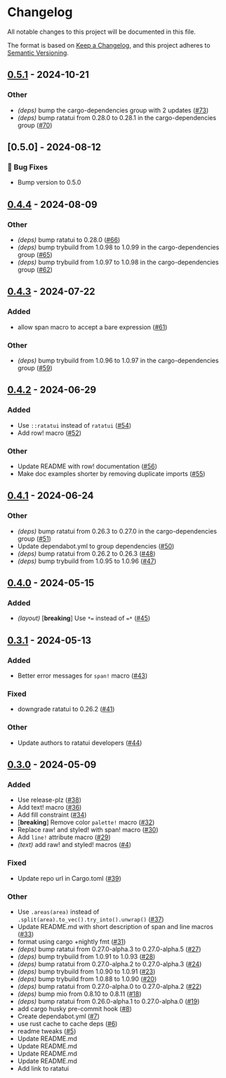 # Changelog

All notable changes to this project will be documented in this file.

The format is based on [Keep a Changelog](https://keepachangelog.com/en/1.0.0/),
and this project adheres to [Semantic Versioning](https://semver.org/spec/v2.0.0.html).

## [0.5.1](https://github.com/ratatui/ratatui-macros/compare/v0.5.0...v0.5.1) - 2024-10-21

### Other

- *(deps)* bump the cargo-dependencies group with 2 updates ([#73](https://github.com/ratatui/ratatui-macros/pull/73))
- *(deps)* bump ratatui from 0.28.0 to 0.28.1 in the cargo-dependencies group ([#70](https://github.com/ratatui/ratatui-macros/pull/70))

## [0.5.0] - 2024-08-12

### 🐛 Bug Fixes

- Bump version to 0.5.0

## [0.4.4](https://github.com/ratatui-org/ratatui-macros/compare/v0.4.3...v0.4.4) - 2024-08-09

### Other
- *(deps)* bump ratatui to 0.28.0 ([#66](https://github.com/ratatui-org/ratatui-macros/pull/66))
- *(deps)* bump trybuild from 1.0.98 to 1.0.99 in the cargo-dependencies group ([#65](https://github.com/ratatui-org/ratatui-macros/pull/65))
- *(deps)* bump trybuild from 1.0.97 to 1.0.98 in the cargo-dependencies group ([#62](https://github.com/ratatui-org/ratatui-macros/pull/62))

## [0.4.3](https://github.com/ratatui-org/ratatui-macros/compare/v0.4.2...v0.4.3) - 2024-07-22

### Added
- allow span macro to accept a bare expression ([#61](https://github.com/ratatui-org/ratatui-macros/pull/61))

### Other
- *(deps)* bump trybuild from 1.0.96 to 1.0.97 in the cargo-dependencies group ([#59](https://github.com/ratatui-org/ratatui-macros/pull/59))

## [0.4.2](https://github.com/ratatui-org/ratatui-macros/compare/v0.4.1...v0.4.2) - 2024-06-29

### Added
- Use `::ratatui` instead of `ratatui` ([#54](https://github.com/ratatui-org/ratatui-macros/pull/54))
- Add row! macro ([#52](https://github.com/ratatui-org/ratatui-macros/pull/52))

### Other
- Update README with row! documentation ([#56](https://github.com/ratatui-org/ratatui-macros/pull/56))
- Make doc examples shorter by removing duplicate imports ([#55](https://github.com/ratatui-org/ratatui-macros/pull/55))

## [0.4.1](https://github.com/ratatui-org/ratatui-macros/compare/v0.4.0...v0.4.1) - 2024-06-24

### Other
- *(deps)* bump ratatui from 0.26.3 to 0.27.0 in the cargo-dependencies group ([#51](https://github.com/ratatui-org/ratatui-macros/pull/51))
- Update dependabot.yml to group dependencies ([#50](https://github.com/ratatui-org/ratatui-macros/pull/50))
- *(deps)* bump ratatui from 0.26.2 to 0.26.3 ([#48](https://github.com/ratatui-org/ratatui-macros/pull/48))
- *(deps)* bump trybuild from 1.0.95 to 1.0.96 ([#47](https://github.com/ratatui-org/ratatui-macros/pull/47))

## [0.4.0](https://github.com/ratatui-org/ratatui-macros/compare/v0.3.1...v0.4.0) - 2024-05-15

### Added
- *(layout)* [**breaking**] Use `*=` instead of `=*` ([#45](https://github.com/ratatui-org/ratatui-macros/pull/45))

## [0.3.1](https://github.com/ratatui-org/ratatui-macros/compare/v0.3.0...v0.3.1) - 2024-05-13

### Added
- Better error messages for `span!` macro ([#43](https://github.com/ratatui-org/ratatui-macros/pull/43))

### Fixed
- downgrade ratatui to 0.26.2 ([#41](https://github.com/ratatui-org/ratatui-macros/pull/41))

### Other
- Update authors to ratatui developers ([#44](https://github.com/ratatui-org/ratatui-macros/pull/44))

## [0.3.0](https://github.com/ratatui-org/ratatui-macros/compare/v0.2.4...v0.3.0) - 2024-05-09

### Added
- Use release-plz ([#38](https://github.com/ratatui-org/ratatui-macros/pull/38))
- Add text! macro ([#36](https://github.com/ratatui-org/ratatui-macros/pull/36))
- Add fill constraint ([#34](https://github.com/ratatui-org/ratatui-macros/pull/34))
- [**breaking**] Remove color `palette!` macro ([#32](https://github.com/ratatui-org/ratatui-macros/pull/32))
- Replace raw! and styled! with span! macro ([#30](https://github.com/ratatui-org/ratatui-macros/pull/30))
- Add `line!` attribute macro ([#29](https://github.com/ratatui-org/ratatui-macros/pull/29))
- *(text)* add raw! and styled! macros ([#4](https://github.com/ratatui-org/ratatui-macros/pull/4))

### Fixed
- Update repo url in Cargo.toml ([#39](https://github.com/ratatui-org/ratatui-macros/pull/39))

### Other
- Use `.areas(area)` instead of `.split(area).to_vec().try_into().unwrap()` ([#37](https://github.com/ratatui-org/ratatui-macros/pull/37))
- Update README.md with short description of span and line macros ([#33](https://github.com/ratatui-org/ratatui-macros/pull/33))
- format using cargo +nightly fmt ([#31](https://github.com/ratatui-org/ratatui-macros/pull/31))
- *(deps)* bump ratatui from 0.27.0-alpha.3 to 0.27.0-alpha.5 ([#27](https://github.com/ratatui-org/ratatui-macros/pull/27))
- *(deps)* bump trybuild from 1.0.91 to 1.0.93 ([#28](https://github.com/ratatui-org/ratatui-macros/pull/28))
- *(deps)* bump ratatui from 0.27.0-alpha.2 to 0.27.0-alpha.3 ([#24](https://github.com/ratatui-org/ratatui-macros/pull/24))
- *(deps)* bump trybuild from 1.0.90 to 1.0.91 ([#23](https://github.com/ratatui-org/ratatui-macros/pull/23))
- *(deps)* bump trybuild from 1.0.88 to 1.0.90 ([#20](https://github.com/ratatui-org/ratatui-macros/pull/20))
- *(deps)* bump ratatui from 0.27.0-alpha.0 to 0.27.0-alpha.2 ([#22](https://github.com/ratatui-org/ratatui-macros/pull/22))
- *(deps)* bump mio from 0.8.10 to 0.8.11 ([#18](https://github.com/ratatui-org/ratatui-macros/pull/18))
- *(deps)* bump ratatui from 0.26.0-alpha.1 to 0.27.0-alpha.0 ([#19](https://github.com/ratatui-org/ratatui-macros/pull/19))
- add cargo husky pre-commit hook ([#8](https://github.com/ratatui-org/ratatui-macros/pull/8))
- Create dependabot.yml ([#7](https://github.com/ratatui-org/ratatui-macros/pull/7))
- use rust cache to cache deps ([#6](https://github.com/ratatui-org/ratatui-macros/pull/6))
- readme tweaks ([#5](https://github.com/ratatui-org/ratatui-macros/pull/5))
- Update README.md
- Update README.md
- Update README.md
- Update README.md
- Add link to ratatui

